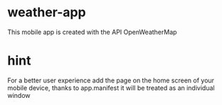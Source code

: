 # weather-app
This mobile app is created with the API OpenWeatherMap
# hint
For a better user experience add the page on the home screen of your mobile device, thanks to app.manifest it will be treated as an individual window
